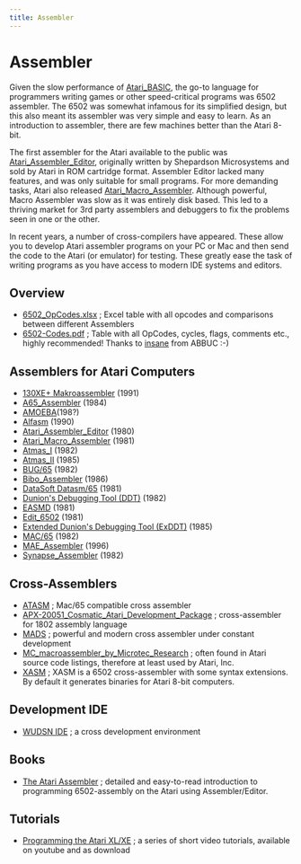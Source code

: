 ```yaml
---
title: Assembler
---
```

# Assembler  
Given the slow performance of [Atari_BASIC](../Atari_BASIC/index.md), the go-to language for programmers writing games or other speed-critical programs was 6502 assembler. The 6502 was somewhat infamous for its simplified design, but this also meant its assembler was very simple and easy to learn. As an introduction to assembler, there are few machines better than the Atari 8-bit.  
  
The first assembler for the Atari available to the public was [Atari_Assembler_Editor](../Atari_Assembler_Editor/index.md), originally written by Shepardson Microsystems and sold by Atari in ROM cartridge format. Assembler Editor lacked many features, and was only suitable for small programs. For more demanding tasks, Atari also released [Atari_Macro_Assembler](../Atari_Macro_Assembler/index.md). Although powerful, Macro Assembler was slow as it was entirely disk based. This led to a thriving market for 3rd party assemblers and debuggers to fix the problems seen in one or the other.  
  
In recent years, a number of cross-compilers have appeared. These allow you to develop Atari assembler programs on your PC or Mac and then send the code to the Atari (or emulator) for testing. These greatly ease the task of writing programs as you have access to modern IDE systems and editors.  
  
## Overview  
- [6502_OpCodes.xlsx](attachments/6502_OpCodes.xlsx) ; Excel table with all opcodes and comparisons between different Assemblers  
- [6502-Codes.pdf](attachments/6502-Codes.pdf) ; Table with all OpCodes, cycles, flags, comments etc., highly recommended! Thanks to [insane](https://insane.tscc.de/) from ABBUC :-)  
  
## Assemblers for Atari Computers  
- [130XE+ Makroassembler](../130XE__Makroassembler/index.md) (1991)  
- [A65_Assembler](../A65_Assembler/index.md) (1984)  
- [AMOEBA](../AMOEBA/index.md)(198?)  
- [Alfasm](../Alfasm/index.md) (1990)  
- [Atari_Assembler_Editor](../Atari_Assembler_Editor/index.md) (1980)  
- [Atari_Macro_Assembler](../Atari_Macro_Assembler/index.md) (1981)  
- [Atmas_I](../Atmas_I/index.md) (1982)  
- [Atmas_II](../Atmas_II/index.md) (1985)  
- [BUG/65](../Bug65/index.md) (1982)  
- [Bibo_Assembler](../Bibo_Assembler/index.md) (1986)  
- [DataSoft Datasm/65](../DataSoft_Datasm-65/index.md) (1981)  
- [Dunion's Debugging Tool (DDT)](../DDT/index.md) (1982)  
- [EASMD](../EASMD/index.md) (1981)  
- [Edit_6502](../Edit_6502/index.md) (1981)  
- [Extended Dunion's Debugging Tool (ExDDT)](../Extended_DDT/index.md) (1985)  
- [MAC/65](../Mac65/index.md) (1982)  
- [MAE_Assembler](../MAE_Assembler/index.md) (1996)  
- [Synapse_Assembler](../Synapse_Assembler/index.md) (1982)  
  
## Cross-Assemblers  
- [ATASM](https://atari.miribilist.com/atasm/) ; Mac/65 compatible cross assembler  
- [APX-20051_Cosmatic_Atari_Development_Package](../APX-20051_Cosmatic_Atari_Development_Package/index.md) ; cross-assembler for 1802 assembly language  
- [MADS](https://mads.atari8.info/) ; powerful and modern cross assembler under constant development  
- [MC_macroassembler_by_Microtec_Research](../MC_macroassembler_by_Microtec_Research/index.md) ; often found in Atari source code listings, therefore at least used by Atari, Inc.  
- [XASM](https://https://github.com/pfusik/xasm/) ; XASM is a 6502 cross-assembler with some syntax extensions. By default it generates binaries for Atari 8-bit computers.  
  
## Development IDE  
- [WUDSN IDE](http://www.wudsn.com/index.php/ide) ; a cross development environment  
  
## Books  
- [The Atari Assembler](http://www.atarimania.com/documents/The-Atari-Assembler.pdf) ; detailed and easy-to-read introduction to programming 6502-assembly on the Atari using Assembler/Editor.  
  
## Tutorials  
- [Programming the Atari XL/XE](https://www.wudsn.com/index.php/productions-atari800/tutorials) ; a series of short video tutorials, available on youtube and as download  
